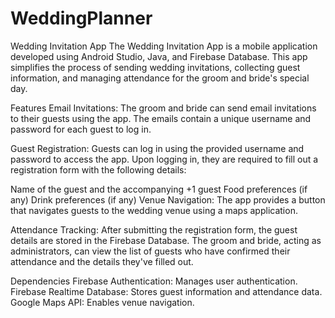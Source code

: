 # WeddingPlanner
Wedding Invitation App
The Wedding Invitation App is a mobile application developed using Android Studio, Java, and Firebase Database. This app simplifies the process of sending wedding invitations, collecting guest information, and managing attendance for the groom and bride's special day.

Features
Email Invitations: The groom and bride can send email invitations to their guests using the app. The emails contain a unique username and password for each guest to log in.

Guest Registration: Guests can log in using the provided username and password to access the app. Upon logging in, they are required to fill out a registration form with the following details:

Name of the guest and the accompanying +1 guest
Food preferences (if any)
Drink preferences (if any)
Venue Navigation: The app provides a button that navigates guests to the wedding venue using a maps application.

Attendance Tracking: After submitting the registration form, the guest details are stored in the Firebase Database. The groom and bride, acting as administrators, can view the list of guests who have confirmed their attendance and the details they've filled out.

Dependencies
Firebase Authentication: Manages user authentication.
Firebase Realtime Database: Stores guest information and attendance data.
Google Maps API: Enables venue navigation.

